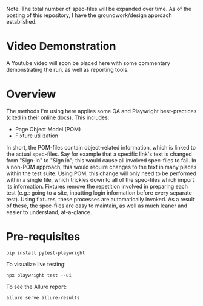 Note: The total number of spec-files will be expanded over time. As of the posting of this repository, I have the groundwork/design approach established.
# Video Demonstration
A Youtube video will soon be placed here with some commentary demonstrating the run, as well as reporting tools.
# Overview
The methods I'm using here applies some QA and Playwright best-practices (cited in their [online docs](https://playwright.dev/docs/best-practices)). This includes:
- Page Object Model (POM)
- Fixture utilization
  
In short, the POM-files contain object-related information, which is linked to the actual spec-files. Say for example that a specific link's text is changed from "Sign-in" to "Sign in"; this would cause all involved spec-files to fail. In a non-POM approach, this would require changes to the text in many places within the test suite. Using POM, this change will only need to be performed within a single file, which trickles down to all of the spec-files which import its information.
Fixtures remove the repetition involved in preparing each test (e.g.: going to a site, inputting login information before every separate test). Using fixtures, these processes are automatically invoked.
As a result of these, the spec-files are easy to maintain, as well as much leaner and easier to understand, at-a-glance.

# Pre-requisites
```
pip install pytest-playwright
```
To visualize live testing:
```
npx playwright test --ui
```

To see the Allure report:
```
allure serve allure-results
```
